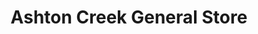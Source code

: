 ---
title: "Ashton Creek General Store"
url: /enderby/ashton-creek-general-store/
shop: convenience
---